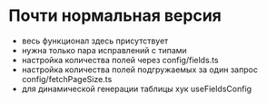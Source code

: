 # Почти нормальная версия

- весь функционал здесь присутствует
- нужна только пара исправлений с типами
- настройка количества полей через config/fields.ts
- настройка количества полей подгружаемых за один запрос config/fetchPageSize.ts
- для динамической генерации таблицы хук useFieldsConfig
